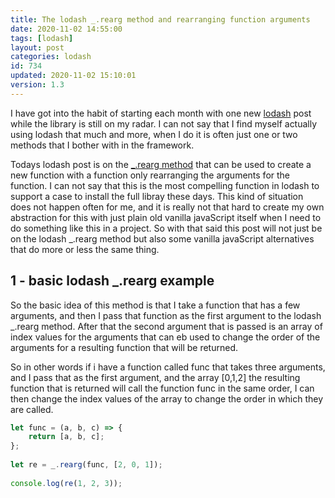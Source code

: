 ```yaml
---
title: The lodash _.rearg method and rearranging function arguments
date: 2020-11-02 14:55:00
tags: [lodash]
layout: post
categories: lodash
id: 734
updated: 2020-11-02 15:10:01
version: 1.3
---
```


I have got into the habit of starting each month with one new [lodash](https://lodash.com/) post while the library is still on my radar. I can not say that I find myself actually using lodash that much and more, when I do it is often just one or two methods that I bother with in the framework.

Todays lodash post is on the [\_.rearg method](https://lodash.com/docs/4.17.15#rearg) that can be used to create a new function with a function only rearranging the arguments for the function. I can not say that this is the most compelling function in lodash to support a case to install the full libray these days. This kind of situation does not happen often for me, and it is really not that hard to create my own abstraction for this with just plain old vanilla javaScript itself when  I need to do something like this in a project. So with that said this post will not just be on the lodash \_.rearg method but also some vanilla javaScript alternatives that do more or less the same thing.

<!-- more -->

## 1 - basic lodash \_.rearg example

So the basic idea of this method is that I take a function that has a few arguments, and then I pass that function as the first argument to the lodash \_.rearg method. After that the second argument that is passed is an array of index values for the arguments that can eb used to change the order of the arguments for a resulting function that will be returned.

So in other words if i have a function called func that takes three arguments, and I pass that as the first argument, and the array [0,1,2] the resulting function that is returned will call the function func in the same order, I can then change the index values of the array to change the order in which they are called.

```js
let func = (a, b, c) => {
    return [a, b, c];
};
 
let re = _.rearg(func, [2, 0, 1]);
 
console.log(re(1, 2, 3));
```
